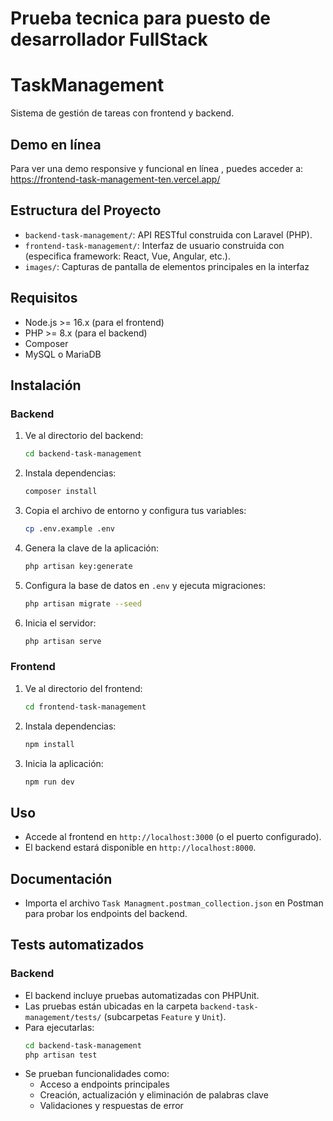 # Prueba tecnica para puesto de desarrollador FullStack 
# TaskManagement

Sistema de gestión de tareas con frontend y backend.

## Demo en línea

Para ver una demo responsive y funcional en línea , puedes acceder a:  
https://frontend-task-management-ten.vercel.app/

## Estructura del Proyecto

- `backend-task-management/`: API RESTful construida con Laravel (PHP).
- `frontend-task-management/`: Interfaz de usuario construida con (especifica framework: React, Vue, Angular, etc.).
- `images/`: Capturas de pantalla de elementos principales en la interfaz

## Requisitos

- Node.js >= 16.x (para el frontend)
- PHP >= 8.x (para el backend)
- Composer
- MySQL o MariaDB

## Instalación

### Backend
1. Ve al directorio del backend:
   ```sh
   cd backend-task-management
   ```
2. Instala dependencias:
   ```sh
   composer install
   ```
3. Copia el archivo de entorno y configura tus variables:
   ```sh
   cp .env.example .env
   ```
4. Genera la clave de la aplicación:
   ```sh
   php artisan key:generate
   ```
5. Configura la base de datos en `.env` y ejecuta migraciones:
   ```sh
   php artisan migrate --seed
   ```
6. Inicia el servidor:
   ```sh
   php artisan serve
   ```

### Frontend
1. Ve al directorio del frontend:
   ```sh
   cd frontend-task-management
   ```
2. Instala dependencias:
   ```sh
   npm install
   ```
3. Inicia la aplicación:
   ```sh
   npm run dev
   ```

## Uso

- Accede al frontend en `http://localhost:3000` (o el puerto configurado).
- El backend estará disponible en `http://localhost:8000`.

## Documentación

- Importa el archivo `Task Managment.postman_collection.json` en Postman para probar los endpoints del backend.

## Tests automatizados

### Backend

- El backend incluye pruebas automatizadas con PHPUnit.
- Las pruebas están ubicadas en la carpeta `backend-task-management/tests/` (subcarpetas `Feature` y `Unit`).
- Para ejecutarlas:
  ```sh
  cd backend-task-management
  php artisan test
  ```
- Se prueban funcionalidades como:
  - Acceso a endpoints principales
  - Creación, actualización y eliminación de palabras clave
  - Validaciones y respuestas de error
